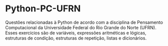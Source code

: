 # Python-PC-UFRN
<p>Questões relacionadas à Python de acordo com a disciplina de Pensamento Computacional da Universidade Federal do Rio Grande do Norte (UFRN). Esses exercícios são de variáveis, expressões aritméticas e lógicas, estruturas de condição, estruturas de repetição, listas e dicionários.</p>
